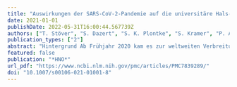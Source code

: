 ```yaml
---
title: "Auswirkungen der SARS-CoV‑2-Pandemie auf die universitäre Hals-Nasen-Ohren-Heilkunde im Bereich der Forschung, Lehre und Weiterbildung"
date: 2021-01-01
publishDate: 2022-05-31T16:00:44.567739Z
authors: ["T. Stöver", "S. Dazert", "S. K. Plontke", "S. Kramer", "P. Ambrosch", "C. Arens", "C. Betz", "D. Beutner", "C. Bohr", "K.-L. Bruchhage", "M. Canis", "A. Dietz", "O. Guntinas-Lichius", "R. Hagen", "W. Hosemann", "H. Iro", "J. P Klussmann", "A. Knopf", "S. Lang", "M. Leinung", "T. Lenarz", "H. Löwenheim", "C. Matthias", "R. Mlynski", "H. Olze", "J. Park", "P. Plinkert", "A. Radeloff", "N. Rotter", "C. Rudack", "A. Bozzato", "J. Schipper", "M. Schrader", "P. J. Schuler", "S. Strieth", "B. A. Stuck", "S. Volkenstein", "M. Westhofen", "G. Wolf", "B. Wollenberg", "T. Zahnert", "J. Zenk", "T. K. Hoffmann"]
publication_types: ["2"]
abstract: "Hintergrund Ab Frühjahr 2020 kam es zur weltweiten Verbreitung von SARS-CoV‑2 mit der heute als erste Welle der Pandemie bezeichneten Phase ab März 2020. Diese resultierte an vielen Kliniken in Umstrukturierungen und Ressourcenverschiebungen. Ziel unserer Arbeit war die Erfassung der Auswirkungen der Pandemie auf die universitäre Hals-Nasen-Ohren(HNO)-Heilkunde für die Forschung, Lehre und Weiterbildung.  Material und Methoden Die Direktorinnen und Direktoren der 39 Universitäts-HNO-Kliniken in Deutschland wurden mithilfe einer strukturierten Online-Befragung zu den Auswirkungen der Pandemie im Zeitraum von März bis April 2020 auf die Forschung, Lehre und die Weiterbildung befragt.  Ergebnisse Alle 39 Direktorinnen und Direktoren beteiligten sich an der Umfrage. Hiervon gaben 74,4 % (29/39) an, dass es zu einer Verschlechterung ihrer Forschungstätigkeit infolge der Pandemie gekommen sei. Von 61,5 % (24/39) wurde berichtet, dass pandemiebezogene Forschungsaspekte aufgegriffen wurden. Von allen Kliniken wurde eine Einschränkung der Präsenzlehre berichtet und 97,5 % (38/39) führten neue digitale Lehrformate ein. Im Beobachtungszeitraum sahen 74,4 % der Klinikdirektoren die Weiterbildung der Assistenten nicht gefährdet.  Schlussfolgerung Die Ergebnisse geben einen Einblick in die heterogenen Auswirkungen der Pandemie. Die kurzfristige Bearbeitung pandemiebezogener Forschungsthemen und die Einführung innovativer digitaler Konzepte für die studentische Lehre belegt eindrücklich das große innovative Potenzial und die schnelle Reaktionsfähigkeit der HNO-Universitätskliniken, um auch während der Pandemie ihre Aufgaben in der Forschung, Lehre und Weiterbildung bestmöglich zu erfüllen."
featured: false
publication: "*HNO*"
url_pdf: "https://www.ncbi.nlm.nih.gov/pmc/articles/PMC7839289/"
doi: "10.1007/s00106-021-01001-8"
---
```


